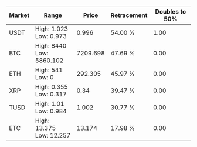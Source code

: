 | Market | Range | Price| Retracement | Doubles to 50% |
| --- | --- | --- | --- | --- |
| USDT | High: 1.023<br />Low: 0.973 | 0.996 | 54.00 % | 1.00 |
| BTC | High: 8440<br />Low: 5860.102 | 7209.698 | 47.69 % | 0.00 |
| ETH | High: 541<br />Low: 0 | 292.305 | 45.97 % | 0.00 |
| XRP | High: 0.355<br />Low: 0.317 | 0.34 | 39.47 % | 0.00 |
| TUSD | High: 1.01<br />Low: 0.984 | 1.002 | 30.77 % | 0.00 |
| ETC | High: 13.375<br />Low: 12.257 | 13.174 | 17.98 % | 0.00 |
